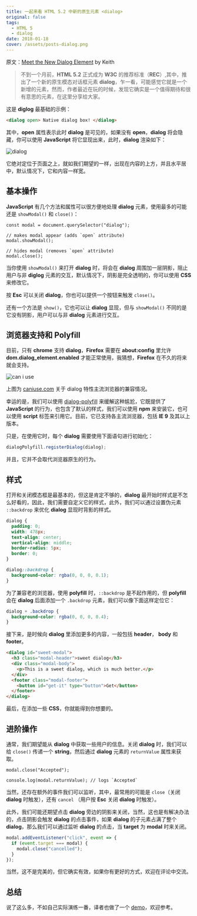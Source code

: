 ```yaml
---
title: 一起来看 HTML 5.2 中新的原生元素 <dialog>
original: false
tags:
  - HTML 5
  - dialog
date: 2018-01-18
cover: /assets/posts-dialog.png
---
```


原文：[Meet the New Dialog Element](https://keithjgrant.com/posts/2018/meet-the-new-dialog-element) by Keith

> 不到一个月前，**HTML 5.2** 正式成为 **W3C** 的推荐标准（**REC**）,其中，推出了一个新的原生模态对话框元素 **dialog**，乍一看，可能感觉它就是一个新增的元素，然而，作者最近在玩的时候，发现它确实是一个值得期待和很有意思的元素，在这里分享给大家。

这是 **diglog** 最基础的示例：

```html
<dialog open> Native dialog box! </dialog>
```

其中，**open** 属性表示此时 **dialog** 是可见的，如果没有 **open**，**dialog** 将会隐藏，你可以使用 **JavaScript** 将它显现出来，此时，**dialog** 渲染如下：

![dialog](/assets/posts-dialog-dialog.png)

它绝对定位于页面之上，就如我们期望的一样，出现在内容的上方，并且水平居中，默认情况下，它和内容一样宽。

## 基本操作

**JavaScript** 有几个方法和属性可以很方便地处理 **dialog** 元素，使用最多的可能还是 `showModal()` 和 `close()`：

```js{4,7}
const modal = document.querySelector("dialog");

// makes modal appear (adds `open` attribute)
modal.showModal();

// hides modal (removes `open` attribute)
modal.close();
```

当你使用 `showModal()` 来打开 **dialog** 时，将会在 **dialog** 周围加一层阴影，阻止用户与非 **diglog** 元素的交互，默认情况下，阴影是完全透明的，你可以使用 **CSS** 来修改它。

按 **Esc** 可以关闭 **dialog**，你也可以提供一个按钮来触发 `close()`。

还有一个方法是 `show()`，它也可以让 **dialog** 显现，但与 `showModal()` 不同的是它没有阴影，用户可以与非 **dialog** 元素进行交互。

## 浏览器支持和 Polyfill

目前，只有 **chrome** 支持 **dialog**，**Firefox** 需要在 **about:config** 里允许 **dom.dialog_element.enabled** 才能正常使用，我猜想，**Firefox** 在不久的将来就会支持。

![can i use](/assets/posts-dialog-can-i-use.png)

上图为 [caniuse.com](http://caniuse.com/#search=dialog) 关于 dialog 特性主流浏览器的兼容情况。

幸运的是，我们可以使用 [dialog-polyfill](https://github.com/GoogleChrome/dialog-polyfill) 来缓解这种尴尬，它既提供了 **JavaScript** 的行为，也包含了默认的样式，我们可以使用 **npm** 来安装它，也可以使用 **script** 标签来引用它。目前，它已支持各主流浏览器，包括 **IE 9** 及其以上版本。

只是，在使用它时，每个 **dialog** 需要使用下面语句进行初始化：

```js
dialogPolyfill.registerDialog(dialog);
```

并且，它并不会取代浏览器原生的行为。

## 样式

打开和关闭模态框是最基本的，但这是肯定不够的，**dialog** 最开始时样式是不怎么好看的，因此，我们需要自定义它的样式，此外，我们可以通过设置伪元素 `::backdrop` 来优化 **dialog** 显现时背影的样式。

```css
dialog {
  padding: 0;
  width: 478px;
  text-align: center;
  vertical-align: middle;
  border-radius: 5px;
  border: 0;
}

dialog::backdrop {
  background-color: rgba(0, 0, 0, 0.1);
}
```

为了兼容老的浏览器，使用 **polyfill** 时，`::backdrop` 是不起作用的，但 **polyfill** 会在 **dialog** 后面添加一个 `.backdrop` 元素，我们可以像下面这样定位它：

```css
dialog + .backdrop {
  background-color: rgba(0, 0, 0, 0.4);
}
```

接下来，是时候向 **dialog** 里添加更多的内容，一般包括 **header**， **body** 和 **footer**。

```html
<dialog id="sweet-modal">
  <h3 class="modal-header">sweet dialog</h3>
  <div class="modal-body">
    <p>This is a sweet dialog, which is much better.</p>
  </div>
  <footer class="modal-footer">
    <button id="get-it" type="button">Get</button>
  </footer>
</dialog>
```

最后，在添加一些 **CSS**，你就能得到你想要的。

## 进阶操作

通常，我们期望能从 **dialog** 中获取一些用户的信息。关闭 **dialog** 时，我们可以给 `close()` 传递一个 **string**，然后通过 **dialog** 元素的 `returnValue` 属性来获取。

```js{3}
modal.close("Accepted");

console.log(modal.returnValue); // logs `Accepted`
```

当然，还存在额外的事件我们可以监听，其中，最常用的可能是 `close`（关闭 **dialog** 时触发），还有 `cancel` （用户按 **Esc** 关闭 **dialog** 时触发）。

此外，我们可能还期望点击 **dialog** 旁边的阴影来关闭，当然，这也是有解决办法的，点击阴影会触发 **dialog** 的点击事件，如果 **dialog** 的子元素占满了整个 **dialog**，那么我们可以通过监听 **dialog** 的点击，当 **target** 为 **modal** 时来关闭。

```js
modal.addEventListener("click", event => {
  if (event.target === modal) {
    modal.close("cancelled");
  }
});
```

当然，这不是完美的，但它确实有效，如果你有更好的方式，欢迎在评论中交流。

## 总结

说了这么多，不如自己实际演练一番，译者也做了一个 [demo](https://codepen.io/FengShangWuQi/pen/qpMgZB)，欢迎参考。
